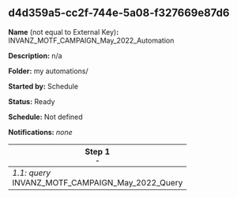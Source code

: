 ## d4d359a5-cc2f-744e-5a08-f327669e87d6

**Name** (not equal to External Key)**:** INVANZ_MOTF_CAMPAIGN_May_2022_Automation

**Description:** n/a

**Folder:** my automations/

**Started by:** Schedule

**Status:** Ready

**Schedule:** Not defined

**Notifications:** _none_


| Step 1<br>_<small>-</small>_ |
| --- |
| _1.1: query_<br>INVANZ_MOTF_CAMPAIGN_May_2022_Query |
